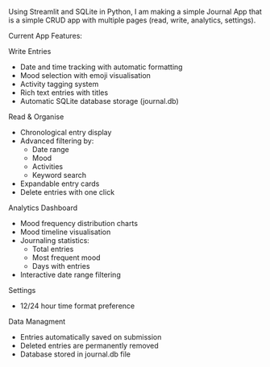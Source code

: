 Using Streamlit and SQLite in Python, I am making a simple Journal App that is a simple CRUD app with multiple pages (read, write, analytics, settings).

Current App Features:

Write Entries
- Date and time tracking with automatic formatting
- Mood selection with emoji visualisation
- Activity tagging system
- Rich text entries with titles
- Automatic SQLite database storage (journal.db)

Read & Organise
- Chronological entry display
- Advanced filtering by:
  - Date range
  - Mood
  - Activities
  - Keyword search
- Expandable entry cards
- Delete entries with one click

Analytics Dashboard
- Mood frequency distribution charts
- Mood timeline visualisation
- Journaling statistics:
  - Total entries
  - Most frequent mood
  - Days with entries
- Interactive date range filtering

Settings
- 12/24 hour time format preference

Data Managment
- Entries automatically saved on submission
- Deleted entries are permanently removed
- Database stored in journal.db file